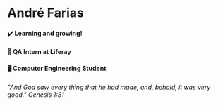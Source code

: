 # André Farias

#### ✔️ Learning and growing!
#### 💙 QA Intern at **Liferay**
#### 🖥️ Computer Engineering Student

###### "And God saw every thing that he had made, and, behold, it was very good." Genesis 1:31
